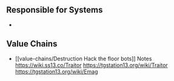 ## Responsible for Systems
- 
## Value Chains
- [[value-chains/Destruction Hack the floor bots]]
Notes
https://wiki.ss13.co/Traitor
https://tgstation13.org/wiki/Traitor
https://tgstation13.org/wiki/Emag